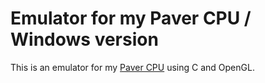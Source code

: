 # Emulator for my Paver CPU / Windows version

This is an emulator for my [Paver CPU](https://github.com/Dosflange/Paver) using C and OpenGL.
